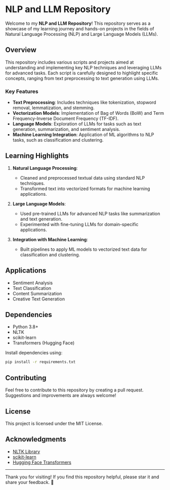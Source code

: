 # NLP and LLM Repository

Welcome to my **NLP and LLM Repository**! This repository serves as a showcase of my learning journey and hands-on projects in the fields of Natural Language Processing (NLP) and Large Language Models (LLMs).

## Overview
This repository includes various scripts and projects aimed at understanding and implementing key NLP techniques and leveraging LLMs for advanced tasks. Each script is carefully designed to highlight specific concepts, ranging from text preprocessing to text generation using LLMs.

### Key Features
- **Text Preprocessing**: Includes techniques like tokenization, stopword removal, lemmatization, and stemming.
- **Vectorization Models**: Implementation of Bag of Words (BoW) and Term Frequency-Inverse Document Frequency (TF-IDF).
- **Language Models**: Exploration of LLMs for tasks such as text generation, summarization, and sentiment analysis.
- **Machine Learning Integration**: Application of ML algorithms to NLP tasks, such as classification and clustering.


## Learning Highlights
1. **Natural Language Processing**:
   - Cleaned and preprocessed textual data using standard NLP techniques.
   - Transformed text into vectorized formats for machine learning applications.

2. **Large Language Models**:
   - Used pre-trained LLMs for advanced NLP tasks like summarization and text generation.
   - Experimented with fine-tuning LLMs for domain-specific applications.

3. **Integration with Machine Learning**:
   - Built pipelines to apply ML models to vectorized text data for classification and clustering.

## Applications
- Sentiment Analysis
- Text Classification
- Content Summarization
- Creative Text Generation

## Dependencies
- Python 3.8+
- NLTK
- scikit-learn
- Transformers (Hugging Face)

Install dependencies using:
```bash
pip install -r requirements.txt
```

## Contributing
Feel free to contribute to this repository by creating a pull request. Suggestions and improvements are always welcome!

## License
This project is licensed under the MIT License.

## Acknowledgments
- [NLTK Library](https://www.nltk.org/)
- [scikit-learn](https://scikit-learn.org/)
- [Hugging Face Transformers](https://huggingface.co/transformers/)

---
Thank you for visiting! If you find this repository helpful, please star it and share your feedback. 🚀

